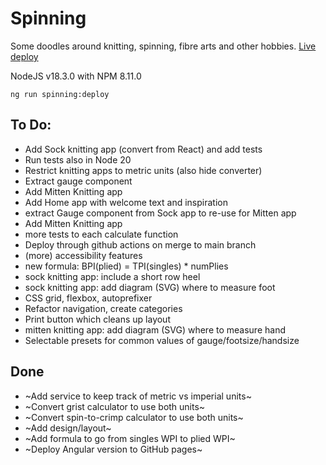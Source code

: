 # Spinning

Some doodles around knitting, spinning, fibre arts and other hobbies. [Live deploy](https://evelinev.github.io/spinning/)

NodeJS v18.3.0 with NPM 8.11.0

```
ng run spinning:deploy
```

## To Do:

- Add Sock knitting app (convert from React) and add tests
- Run tests also in Node 20
- Restrict knitting apps to metric units (also hide converter)
- Extract gauge component
- Add Mitten Knitting app
- Add Home app with welcome text and inspiration
- extract Gauge component from Sock app to re-use for Mitten app
- Add Mitten Knitting app
- more tests to each calculate function
- Deploy through github actions on merge to main branch
- (more) accessibility features
- new formula: BPI(plied) = TPI(singles) \* numPlies
- sock knitting app: include a short row heel
- sock knitting app: add diagram (SVG) where to measure foot
- CSS grid, flexbox, autoprefixer
- Refactor navigation, create categories
- Print button which cleans up layout
- mitten knitting app: add diagram (SVG) where to measure hand
- Selectable presets for common values of gauge/footsize/handsize

## Done

- ~Add service to keep track of metric vs imperial units~
- ~Convert grist calculator to use both units~
- ~Convert spin-to-crimp calculator to use both units~
- ~Add design/layout~
- ~Add formula to go from singles WPI to plied WPI~
- ~Deploy Angular version to GitHub pages~
